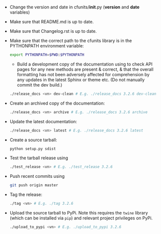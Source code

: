 * Change the version and date in cfunits/__init__.py (__version__ and
  __date__ variables)

* Make sure that README.md is up to date.

* Make sure that Changelog.rst is up to date.

* Make sure that the correct path to the cfunits library is in the
  PYTHONPATH environment variable:

  ```bash
  export PYTHONPATH=$PWD:$PYTHONPATH
  ```
  
  * Build a development copy of the documentation using to check API
  pages for any new methods are present & correct, & that the overall
  formatting has not been adversely affected for comprehension by any
  updates in the latest Sphinx or theme etc. (Do not manually commit
  the dev build.)

  ```bash
  ./release_docs <vn> dev-clean # E.g. ./release_docs 3.2.6 dev-clean
  ```
  
* Create an archived copy of the documentation:

  ```bash
  ./release_docs <vn> archive # E.g. ./release_docs 3.2.6 archive
  ```

* Update the latest documentation:

  ```bash
  ./release_docs <vn> latest # E.g. ./release_docs 3.2.6 latest
  ```

* Create a source tarball:

  ```bash
  python setup.py sdist
  ```

* Test the tarball release using

  ```bash
  ./test_release <vn> # E.g. ./test_release 3.2.6
  ```

* Push recent commits using

  ```bash
  git push origin master
  ```
  
* Tag the release:

  ```bash
  ./tag <vn> # E.g. ./tag 3.2.6
  ```
  
* Upload the source tarball to PyPi. Note this requires the `twine`
  library (which can be installed via `pip`) and relevant project
  privileges on PyPi.

  ```bash
  ./upload_to_pypi <vn> # E.g. ./upload_to_pypi 3.2.6
  ```
  
